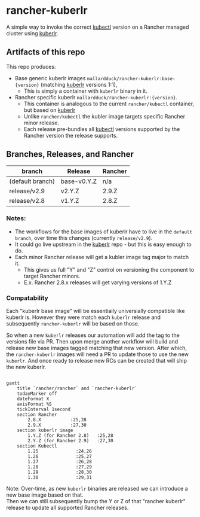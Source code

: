 # rancher-kuberlr
A simple way to invoke the correct [kubectl](https://github.com/rancher/kubectl) version on a Rancher managed cluster using [kuberlr](https://github.com/flavio/kuberlr).

## Artifacts of this repo
This repo produces:
- Base generic kuberlr images `mallardduck/rancher-kuberlr:base-{version}` (matching [kuberlr](https://github.com/flavio/kuberlr) versions 1:1),
  - This is simply a container with `kuberlr` binary in it.
- Rancher specific kuberlr `mallardduck/rancher-kuberlr:{version}`.
  - This container is analogous to the current `rancher/kubectl` container, but based on [kuberlr](https://github.com/flavio/kuberlr)
  - Unlike `rancher/kubectl` the kubler image targets specific Rancher minor release.
  - Each release pre-bundles all [kubectl](https://github.com/rancher/kubectl) versions supported by the Rancher version the release supports.

## Branches, Releases, and Rancher
| branch           | Release | Rancher |
|------------------|---------|---------|
| (default branch) |base-v0.Y.Z|n/a|
| release/v2.9     |v2.Y.Z|2.9.Z|
| release/v2.8     |v1.Y.Z|2.8.Z|

### Notes:
- The workflows for the base images of kuberlr have to live in the `default branch`, over time this changes (currently `release/v2.9`).
- It could go live upstream in the [kuberlr](https://github.com/flavio/kuberlr) repo - but this is easy enough to do.
- Each minor Rancher release will get a kubler image tag major to match it.
  - This gives us full "Y" and "Z" control on versioning the component to target Rancher minors.
  - E.x. Rancher 2.8.x releases will get varying versions of 1.Y.Z

### Compatability

Each "kuberlr base image" will be essentially universially compatible like kuberlr is.
However they were match each `kuberlr` release and subsequently `rancher-kuberlr` will be based on those.

So when a new `kuberlr` releases our automation will add the tag to the versions file via PR.
Then upon merge another workflow will build and release new base images tagged matching that new version.
After which, the `rancher-kuberlr` images will need a PR to update those to use the new `kuberlr`.
And once ready to release new RCs can be created that will ship the new kuberlr.

```mermaid

gantt
    title `rancher/rancher` and `rancher-kuberlr`
    todayMarker off
    dateFormat X
    axisFormat %S
    tickInterval 1second
    section Rancher
        2.8.X           :25,28
        2.9.X           :27,30
    section kuberlr image
        1.Y.Z (for Rancher 2.8)   :25,28
        2.Y.Z (for Rancher 2.9)   :27,30
    section Kubectl
        1.25              :24,26
        1.26              :25,27
        1.27              :26,28
        1.28              :27,29
        1.29              :28,30
        1.30              :29,31
```

Note: Over-time, as new `kuberlr` binaries are released we can introduce a new base image based on that.  
Then we can still subsequently bump the Y or Z of that "rancher kuberlr" release to update all supported Rancher releases.
